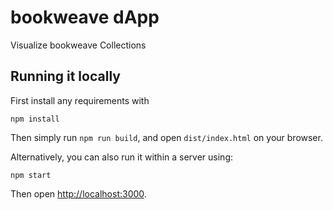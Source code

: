# bookweave dApp

Visualize bookweave Collections

## Running it locally

First install any requirements with
```
npm install
```

Then simply run `npm run build`, and open `dist/index.html` on your browser.

Alternatively, you can also run it within a server using:

```
npm start
```

Then open [http://localhost:3000](http://localhost:3000).